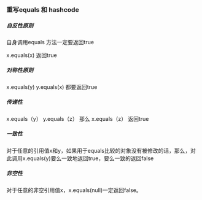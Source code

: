### 重写equals 和 hashcode

##### 自反性原则

自身调用equals 方法一定要返回true

x.equals(x) 返回true

##### 对称性原则

x.equals(y) y.equals(x) 都要返回true

##### 传递性

x.equals（y） y.equals（z）  那么 x.equals（z） 返回true

##### 一致性

对于任意的引用值x和y，如果用于equals比较的对象没有被修改的话，那么，对此调用x.equals(y)要么一致地返回true，要么一致的返回false

##### 非空性

对于任意的非空引用值x，x.equals(null)一定返回false。
